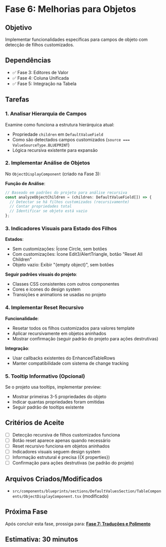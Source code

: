# Fase 6: Melhorias para Objetos

## Objetivo

Implementar funcionalidades específicas para campos de objeto com detecção de filhos customizados.

## Dependências

- ✅ Fase 3: Editores de Valor
- ✅ Fase 4: Coluna Unificada
- ✅ Fase 5: Integração na Tabela

## Tarefas

### 1. Analisar Hierarquia de Campos

Examine como funciona a estrutura hierárquica atual:

- Propriedade `children` em `DefaultValueField`
- Como são detectados campos customizados (`source === ValueSourceType.BLUEPRINT`)
- Lógica recursiva existente para expansão

### 2. Implementar Análise de Objetos

No `ObjectDisplayComponent` (criado na Fase 3):

**Função de Análise**:

```typescript
// Baseado em padrões do projeto para análise recursiva
const analyzeObjectChildren = (children: DefaultValueField[]) => {
  // Detectar se há filhos customizados (recursivamente)
  // Contar propriedades total
  // Identificar se objeto está vazio
};
```

### 3. Indicadores Visuais para Estado dos Filhos

**Estados**:

- Sem customizações: Ícone Circle, sem botões
- Com customizações: Ícone Edit3/AlertTriangle, botão "Reset All Children"
- Objeto vazio: Exibir "{empty object}", sem botões

**Seguir padrões visuais do projeto**:

- Classes CSS consistentes com outros componentes
- Cores e ícones do design system
- Transições e animations se usadas no projeto

### 4. Implementar Reset Recursivo

**Funcionalidade**:

- Resetar todos os filhos customizados para valores template
- Aplicar recursivamente em objetos aninhados
- Mostrar confirmação (seguir padrão do projeto para ações destrutivas)

**Integração**:

- Usar callbacks existentes do EnhancedTableRows
- Manter compatibilidade com sistema de change tracking

### 5. Tooltip Informativo (Opcional)

Se o projeto usa tooltips, implementar preview:

- Mostrar primeiras 3-5 propriedades do objeto
- Indicar quantas propriedades foram omitidas
- Seguir padrão de tooltips existente

## Critérios de Aceite

- [ ] Detecção recursiva de filhos customizados funciona
- [ ] Botão reset aparece apenas quando necessário
- [ ] Reset recursivo funciona em objetos aninhados
- [ ] Indicadores visuais seguem design system
- [ ] Informação estrutural é precisa ({X properties})
- [ ] Confirmação para ações destrutivas (se padrão do projeto)

## Arquivos Criados/Modificados

- `src/components/blueprints/sections/DefaultValuesSection/TableComponents/ObjectDisplayComponent.tsx` (modificado)

## Próxima Fase

Após concluir esta fase, prossiga para: **[Fase 7: Traduções e Polimento](./phase-07-final-polish.md)**

## Estimativa: 30 minutos
